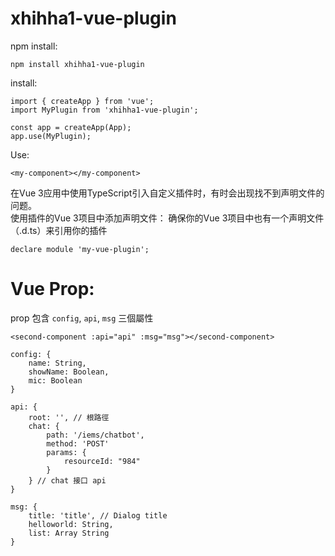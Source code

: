# xhihha1-vue-plugin

npm install: 

    npm install xhihha1-vue-plugin  

install:

    import { createApp } from 'vue';
    import MyPlugin from 'xhihha1-vue-plugin';

    const app = createApp(App);
    app.use(MyPlugin);

Use:

    <my-component></my-component>

在Vue 3应用中使用TypeScript引入自定义插件时，有时会出现找不到声明文件的问题。  
使用插件的Vue 3项目中添加声明文件： 确保你的Vue 3项目中也有一个声明文件（.d.ts）来引用你的插件  

    declare module 'my-vue-plugin';


# Vue Prop:  

prop 包含 `config`, `api`, `msg` 三個屬性  
    
    <second-component :api="api" :msg="msg"></second-component>

    config: {
        name: String,
        showName: Boolean,
        mic: Boolean
    }

    api: {
        root: '', // 根路徑  
        chat: {  
            path: '/iems/chatbot',
            method: 'POST'
            params: {
                resourceId: "984"
            }
        } // chat 接口 api  
    }

    msg: {
        title: 'title', // Dialog title
        helloworld: String,
        list: Array String
    }